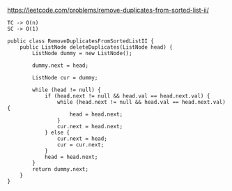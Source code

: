 https://leetcode.com/problems/remove-duplicates-from-sorted-list-ii/

    TC -> O(n)
    SC -> O(1)

    public class RemoveDuplicatesFromSortedListII {
        public ListNode deleteDuplicates(ListNode head) {
            ListNode dummy = new ListNode();

            dummy.next = head;

            ListNode cur = dummy;

            while (head != null) {
                if (head.next != null && head.val == head.next.val) {
                    while (head.next != null && head.val == head.next.val) {
                        head = head.next;
                    }
                    cur.next = head.next;
                } else {
                    cur.next = head;
                    cur = cur.next;
                }
                head = head.next;
            }
            return dummy.next;
        }
    }
